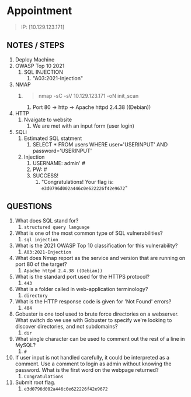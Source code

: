# Appointment

> IP: [10.129.123.171]

## NOTES / STEPS

1. Deploy Machine
2. OWASP Top 10 2021
   1. SQL INJECTION
      1. "A03:2021-Injection"
3. NMAP
   1. > nmap -sC -sV 10.129.123.171 -oN init_scan
      1. Port 80 -> http -> Apache httpd 2.4.38 ((Debian))
4. HTTP
   1. Nvaigate to website
      1. We are met with an input form (user login)
5. SQLi
   1. Estimated SQL statment
      1. SELECT * FROM users WHERE user='USERINPUT' AND password='USERINPUT'
   2. Injection
      1. USERNAME: admin' #
      2. PW: #
      3. SUCCESS!
         1. "Congratulations! Your flag is: `e3d0796d002a446c0e622226f42e9672`"

## QUESTIONS

1. What does SQL stand for?
   1. `structured query language`
2. What is one of the most common type of SQL vulnerabilities?
   1. `sql injection`
3. What is the 2021 OWASP Top 10 classification for this vulnerability?
   1. `A03:2021-Injection`
4. What does Nmap report as the service and version that are running on port 80 of the target?
   1. `Apache httpd 2.4.38 ((Debian))`
5. What is the standard port used for the HTTPS protocol?
   1. `443`
6. What is a folder called in web-application terminology?
   1. `directory`
7. What is the HTTP response code is given for 'Not Found' errors?
   1. `404`
8. Gobuster is one tool used to brute force directories on a webserver. What switch do we use with Gobuster to specify we're looking to discover directories, and not subdomains?
   1. `dir`
9. What single character can be used to comment out the rest of a line in MySQL?
   1. `#`
10. If user input is not handled carefully, it could be interpreted as a comment. Use a comment to login as admin without knowing the password. What is the first word on the webpage returned?
    1. `Congratulations`
11. Submit root flag.
    1. `e3d0796d002a446c0e622226f42e9672`
